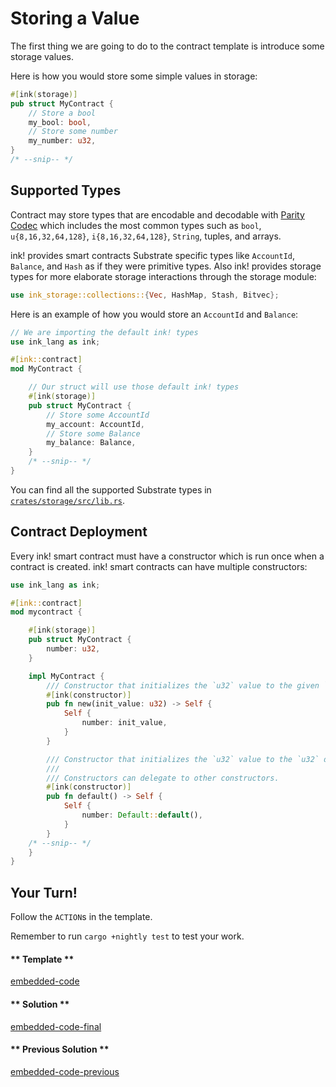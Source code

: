 Storing a Value
===

The first thing we are going to do to the contract template is introduce some storage values.

Here is how you would store some simple values in storage:

```rust
#[ink(storage)]
pub struct MyContract {
    // Store a bool
    my_bool: bool,
    // Store some number
    my_number: u32,
}
/* --snip-- */
```

## Supported Types

Contract may store types that are encodable and decodable with [Parity Codec](https://github.com/paritytech/parity-codec) which includes the most common types such as `bool`, `u{8,16,32,64,128}`, `i{8,16,32,64,128}`, `String`, tuples, and arrays.

ink! provides smart contracts Substrate specific types like `AccountId`, `Balance`, and `Hash` as if they were primitive types. Also ink! provides storage types for more elaborate storage interactions through the storage module:

```rust
use ink_storage::collections::{Vec, HashMap, Stash, Bitvec};
```

Here is an example of how you would store an `AccountId` and `Balance`:

```rust
// We are importing the default ink! types
use ink_lang as ink;

#[ink::contract]
mod MyContract {

    // Our struct will use those default ink! types
    #[ink(storage)]
    pub struct MyContract {
        // Store some AccountId
        my_account: AccountId,
        // Store some Balance
        my_balance: Balance,
    }
    /* --snip-- */
}
```

You can find all the supported Substrate types in [`crates/storage/src/lib.rs`](https://github.com/paritytech/ink/blob/master/crates/storage/src/lib.rs).

## Contract Deployment

Every ink! smart contract must have a constructor which is run once when a contract is created. ink! smart contracts can have multiple constructors:

```rust
use ink_lang as ink;

#[ink::contract]
mod mycontract {

    #[ink(storage)]
    pub struct MyContract {
        number: u32,
    }

    impl MyContract {
        /// Constructor that initializes the `u32` value to the given `init_value`.
        #[ink(constructor)]
        pub fn new(init_value: u32) -> Self {
            Self {
                number: init_value,
            }
        }

        /// Constructor that initializes the `u32` value to the `u32` default.
        ///
        /// Constructors can delegate to other constructors.
        #[ink(constructor)]
        pub fn default() -> Self {
            Self {
                number: Default::default(),
            }
        }
    /* --snip-- */
    }
}
```

## Your Turn!

Follow the `ACTION`s in the template.

Remember to run `cargo +nightly test` to test your work.

<!-- tabs:start -->

#### ** Template **

[embedded-code](./assets/1.2-template.rs ':include :type=code embed-template')

#### ** Solution **

[embedded-code-final](./assets/1.2-finished-code.rs ':include :type=code embed-final')

#### ** Previous Solution **

[embedded-code-previous](./assets/1.1-finished-code.rs ':include :type=code embed-previous')

<!-- tabs:end -->
